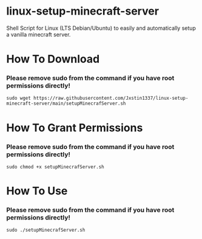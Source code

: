# linux-setup-minecraft-server
Shell Script for Linux (LTS Debian/Ubuntu) to easily and automatically setup a vanilla minecraft server.

# How To Download
### Please remove sudo from the command if you have root permissions directly!
```
sudo wget https://raw.githubusercontent.com/Jxstin1337/linux-setup-minecraft-server/main/setupMinecrafServer.sh
```

# How To Grant Permissions
### Please remove sudo from the command if you have root permissions directly!
```
sudo chmod +x setupMinecrafServer.sh
```

# How To Use
### Please remove sudo from the command if you have root permissions directly!
```
sudo ./setupMinecrafServer.sh
```